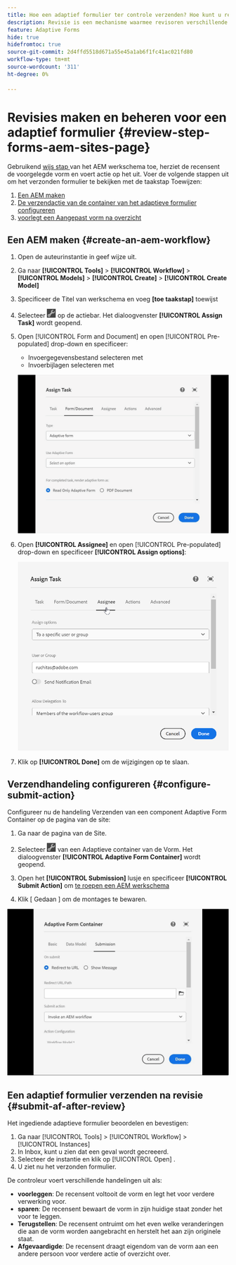 ```yaml
---
title: Hoe een adaptief formulier ter controle verzenden? Hoe kunt u revisies beheren voor een bepaald adaptief formulier?
description: Revisie is een mechanisme waarmee revisoren verschillende taken voor adaptieve formulieren kunnen uitvoeren met de stap Taak toewijzen.
feature: Adaptive Forms
hide: true
hidefromtoc: true
source-git-commit: 2d4ffd5518d671a55e45a1ab6f1fc41ac021fd80
workflow-type: tm+mt
source-wordcount: '311'
ht-degree: 0%

---
```



# Revisies maken en beheren voor een adaptief formulier {#review-step-forms-aem-sites-page}

Gebruikend [ wijs stap ](https://experienceleague.adobe.com/docs/experience-manager-cloud-service/content/forms/create-form-centric-workflows/aem-forms-workflow-step-reference.html#assign-task-step) van het AEM werkschema toe, herziet de recensent de voorgelegde vorm en voert actie op het uit. Voer de volgende stappen uit om het verzonden formulier te bekijken met de taakstap Toewijzen:

1. [Een AEM maken](#create-an-aem-workflow)
1. [De verzendactie van de container van het adaptieve formulier configureren](#configure-submit-action)
1. [ voorlegt een Aangepast vorm na overzicht ](#submit-af-after-review)

## Een AEM maken {#create-an-aem-workflow}

1. Open de auteurinstantie in geef wijze uit.
1. Ga naar **[!UICONTROL Tools]** > **[!UICONTROL Workflow]** > **[!UICONTROL Models]** > **[!UICONTROL Create]** > **[!UICONTROL Create Model]**
1. Specificeer de Titel van werkschema en voeg **[toe taakstap]** toewijst
1. Selecteer ![ settings_icon ](assets/settings_icon.png) op de actiebar. Het dialoogvenster **[!UICONTROL Assign Task]** wordt geopend.
1. Open [!UICONTROL Form and Document] en open [!UICONTROL Pre-populated] drop-down en specificeer:

   * Invoergegevensbestand selecteren met
   * Invoerbijlagen selecteren met

   ![ stap van het Overzicht ](/help/forms/assets/assigntask-review1.gif)

1. Open **[!UICONTROL Assignee]** en open [!UICONTROL Pre-populated] drop-down en specificeer **[!UICONTROL Assign  options]**:

   ![ stap van het Overzicht ](/help/forms/assets/review-assignstep.png)

1. Klik op **[!UICONTROL Done]** om de wijzigingen op te slaan.

## Verzendhandeling configureren {#configure-submit-action}

Configureer nu de handeling Verzenden van een component Adaptive Form Container op de pagina van de site:

1. Ga naar de pagina van de Site.
1. Selecteer ![ settings_icon ](assets/settings_icon.png) van een Adaptieve container van de Vorm. Het dialoogvenster **[!UICONTROL Adaptive Form Container]** wordt geopend.
1. Open het **[!UICONTROL Submission]** lusje en specificeer **[!UICONTROL Submit Action]** om [ te roepen een AEM werkschema ](https://experienceleague.adobe.com/docs/experience-manager-cloud-service/content/forms/adaptive-forms-authoring/authoring-adaptive-forms-foundation-components/configure-submit-actions-and-metadata-submission/configuring-submit-actions.html?lang=en#invoke-an-aem-workflow)

1. Klik [ Gedaan ] om de montages te bewaren.

![ voorlegging tab-reviewstep ](/help/forms/assets/submissiontab-reviewstep.gif)

## Een adaptief formulier verzenden na revisie {#submit-af-after-review}

Het ingediende adaptieve formulier beoordelen en bevestigen:

1. Ga naar [!UICONTROL Tools] > [!UICONTROL Workflow] > [!UICONTROL Instances]
1. In Inbox, kunt u zien dat een geval wordt gecreeerd.
1. Selecteer de instantie en klik op [!UICONTROL Open] .
1. U ziet nu het verzonden formulier.

De controleur voert verschillende handelingen uit als:

* **voorleggen**: De recensent voltooit de vorm en legt het voor verdere verwerking voor.
* **sparen**: De recensent bewaart de vorm in zijn huidige staat zonder het voor te leggen.
* **Terugstellen**: De recensent ontruimt om het even welke veranderingen die aan de vorm worden aangebracht en herstelt het aan zijn originele staat.
* **Afgevaardigde**: De recensent draagt eigendom van de vorm aan een andere persoon voor verdere actie of overzicht over.
